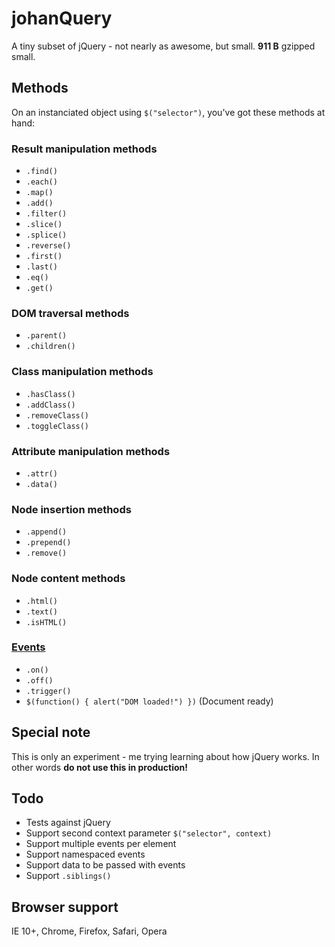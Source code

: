 # johanQuery
A tiny subset of jQuery - not nearly as awesome, but small. __911 B__ gzipped small.

## Methods
On an instanciated object using `$("selector")`, you've got these methods at hand:

### Result manipulation methods
* `.find()`
* `.each()`
* `.map()`
* `.add()`
* `.filter()`
* `.slice()`
* `.splice()`
* `.reverse()`
* `.first()`
* `.last()`
* `.eq()`
* `.get()`


### DOM traversal methods
* `.parent()`
* `.children()`

### Class manipulation methods
* `.hasClass()`
* `.addClass()`
* `.removeClass()`
* `.toggleClass()`

### Attribute manipulation methods
* `.attr()`
* `.data()`

### Node insertion methods
* `.append()`
* `.prepend()`
* `.remove()`

### Node content methods
* `.html()`
* `.text()`
* `.isHTML()`

### [Events](http://en.wikipedia.org/wiki/DOM_events#Events)
* `.on()`
* `.off()`
* `.trigger()`
* `$(function() { alert("DOM loaded!") })` (Document ready)

## Special note
This is only an experiment - me trying learning about how jQuery works. In other words __do not use this in production!__

## Todo
* Tests against jQuery
* Support second context parameter `$("selector", context)`
* Support multiple events per element
* Support namespaced events
* Support data to be passed with events
* Support `.siblings()`

## Browser support
IE 10+, Chrome, Firefox, Safari, Opera